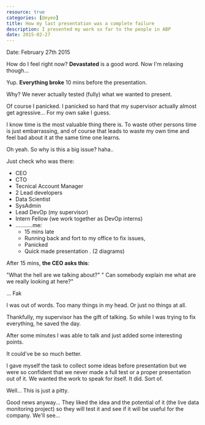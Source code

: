 ```yaml
---
resource: true
categories: [@eyeo]
title: How my last presentation was a complete failure
description: I presented my work so far to the people in ABP
date: 2015-02-27
---
```


Date: February 27th 2015

How do I feel right now?
**Devastated** is a good word. Now I'm relaxing though...

Yup. **Everything broke** 10 mins before the presentation.

Why?
We never actually tested (fully) what we wanted to present.

Of course I panicked.
I panicked so hard that my supervisor actually almost get agressive... For my own sake I guess.

I know time is the most valuable thing there is. To waste other persons time is just embarrassing, and of course that leads to waste my own time and feel bad about it at the same time one learns.

Oh yeah. So why is this a big issue? haha.. 

Just check who was there:

 - CEO
 - CTO
 - Tecnical Account Manager
 - 2 Lead developers
 - Data Scientist
 - SysAdmin
 - Lead DevOp (my supervisor)
 - Intern Fellow (we work together as DevOp interns)
 - ...........me:
   - 15 mins late
   - Running back and fort to my office to fix issues,
   - Panicked
   - Quick made presentation . (2 diagrams)

After 15 mins, **the CEO asks this**:

"What the hell are we talking about?"
" Can somebody explain me what are we really looking at here?"

... Fak

I was out of words. Too many things in my head. Or just no things at all.

Thankfully, my supervisor has the gift of talking. So while I was trying to fix everything, he saved the day.

After some minutes I was able to talk and just added some interesting points.

It could've be so much better.

I gave myself the task to collect some ideas before presentation but we were so confident that we never made a full test or a proper presentation out of it. We wanted the work to speak for itself. It did. Sort of.

Well... This is just a pitty.

Good news anyway... They liked the idea and the potential of it (the live data monitoring project) so they will test it and see if it will be useful for the company. We'll see...